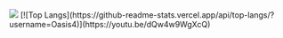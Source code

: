 <img src="https://github-readme-stats.vercel.app/api?username=Oasis4&show_icons=true"/>
[![Top Langs](https://github-readme-stats.vercel.app/api/top-langs/?username=Oasis4)](https://youtu.be/dQw4w9WgXcQ)
     
</picture>

